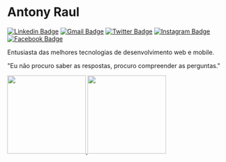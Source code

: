 <div align="left">
  
# Antony Raul
  
[![Linkedin Badge](https://img.shields.io/badge/-Antony%20Raul-0a66c2?style=flat-square&logo=Linkedin&logoColor=white&link=https://www.linkedin.com/in/antony-raul-74a6501a3/)](https://www.linkedin.com/in/antony-raul-74a6501a3/)
[![Gmail Badge](https://img.shields.io/badge/-raulzin.raul@gmail.com-d85648?style=flat-square&logo=Gmail&logoColor=white&link=mailto:raulzin.raul@gmail.com)](mailto:raulzin.raul@gmail.com)
[![Twitter Badge](https://img.shields.io/badge/-@AntonyRaul33-00aced?style=flat-square&labelColor=00aced&logo=twitter&logoColor=white&link=https://twitter.com/AntonyRaul33)](https://twitter.com/AntonyRaul33)
[![Instagram Badge](https://img.shields.io/badge/-@raulzin_f.33-ce246c?style=flat-square&labelColor=ce246c&logo=Instagram&logoColor=white&link=https://www.instagram.com/raulzin_f.33/)](https://www.instagram.com/raulzin_f.33/)
[![Facebook Badge](https://img.shields.io/badge/-Antony%20Raul-1877f2?style=flat-square&labelColor=1877f2&logo=Facebook&logoColor=white&link=https://www.facebook.com/antony.raul.735)](https://www.facebook.com/antony.raul.735)
</div>



Entusiasta das melhores tecnologias de desenvolvimento web e mobile.

"Eu não procuro saber as respostas, procuro compreender as perguntas."

<div align="left">
  <a href="https://github.com/rafaballerini">
  <img height="180em" src="https://github-readme-stats.vercel.app/api?username=antony-raul&show_icons=true&theme=radical&include_all_commits=true&count_private=true"/>
  <img height="180em" src="https://github-readme-stats.vercel.app/api/top-langs/?username=antony-raul&layout=compact&langs_count=7&theme=radical"/>
</div>
